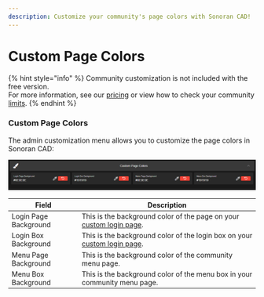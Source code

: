 ```yaml
---
description: Customize your community's page colors with Sonoran CAD!
---
```


# Custom Page Colors

{% hint style="info" %}
Community customization is not included with the free version.\
For more information, see our [pricing](../../pricing/faq/) or view how to check your community [limits](../getting-started/view-your-limits.md).
{% endhint %}

### Custom Page Colors

The admin customization menu allows you to customize the page colors in Sonoran CAD:

![Sonoran CAD's custom page color options](<../../.gitbook/assets/page colors.PNG>)

| Field                 | Description                                                                                      |
| --------------------- | ------------------------------------------------------------------------------------------------ |
| Login Page Background | This is the background color of the page on your [custom login page](custom-login-page.md).      |
| Login Box Background  | This is the background color of the login box on your [custom login page](custom-login-page.md). |
| Menu Page Background  | This is the background color of the community menu page.                                         |
| Menu Box Background   | This is the background color of the menu box in your community menu page.                        |
